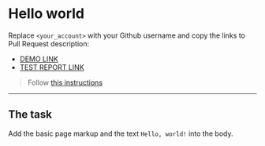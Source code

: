 # Hello world
Replace `<your_account>` with your Github username and copy the links to Pull Request description:
- [DEMO LINK](https://<anna-lymorenko>.github.io/layout_hello-world/)
- [TEST REPORT LINK](https://anna-lymorenko>.github.io/layout_hello-world/report/html_report/)

> Follow [this instructions](https://mate-academy.github.io/layout_task-guideline/#how-to-solve-the-layout-tasks-on-github)
___

## The task
Add the basic page markup and the text `Hello, world!` into the body.
